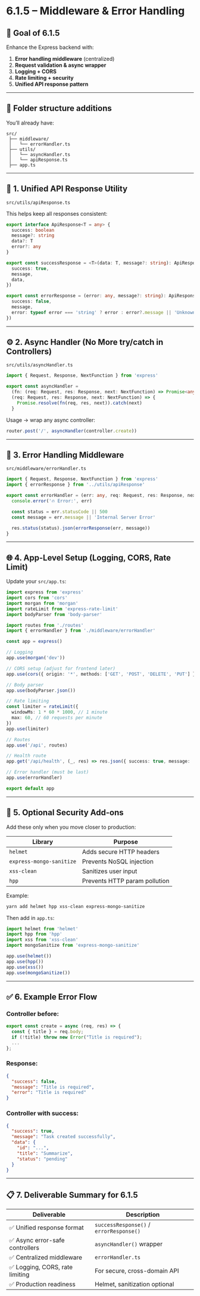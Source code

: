 # **6.1.5 – Middleware & Error Handling**

## 🧭 **Goal of 6.1.5**

Enhance the Express backend with:

1. **Error handling middleware** (centralized)
2. **Request validation & async wrapper**
3. **Logging + CORS**
4. **Rate limiting + security**
5. **Unified API response pattern**

---

## 📁 **Folder structure additions**

You’ll already have:

```
src/
 ├── middleware/
 │   └── errorHandler.ts
 ├── utils/
 │   └── asyncHandler.ts
 │   └── apiResponse.ts
 ├── app.ts
```

---

## 🧱 **1. Unified API Response Utility**

`src/utils/apiResponse.ts`

This helps keep all responses consistent:

```ts
export interface ApiResponse<T = any> {
  success: boolean
  message?: string
  data?: T
  error?: any
}

export const successResponse = <T>(data: T, message?: string): ApiResponse<T> => ({
  success: true,
  message,
  data,
})

export const errorResponse = (error: any, message?: string): ApiResponse => ({
  success: false,
  message,
  error: typeof error === 'string' ? error : error?.message || 'Unknown error',
})
```

---

## ⚙️ **2. Async Handler (No More try/catch in Controllers)**

`src/utils/asyncHandler.ts`

```ts
import { Request, Response, NextFunction } from 'express'

export const asyncHandler =
  (fn: (req: Request, res: Response, next: NextFunction) => Promise<any>) =>
  (req: Request, res: Response, next: NextFunction) => {
    Promise.resolve(fn(req, res, next)).catch(next)
  }
```

Usage → wrap any async controller:

```ts
router.post('/', asyncHandler(controller.create))
```

---

## 🧩 **3. Error Handling Middleware**

`src/middleware/errorHandler.ts`

```ts
import { Request, Response, NextFunction } from 'express'
import { errorResponse } from '../utils/apiResponse'

export const errorHandler = (err: any, req: Request, res: Response, next: NextFunction) => {
  console.error('🔥 Error:', err)

  const status = err.statusCode || 500
  const message = err.message || 'Internal Server Error'

  res.status(status).json(errorResponse(err, message))
}
```

---

## 🌐 **4. App-Level Setup (Logging, CORS, Rate Limit)**

Update your `src/app.ts`:

```ts
import express from 'express'
import cors from 'cors'
import morgan from 'morgan'
import rateLimit from 'express-rate-limit'
import bodyParser from 'body-parser'

import routes from './routes'
import { errorHandler } from './middleware/errorHandler'

const app = express()

// Logging
app.use(morgan('dev'))

// CORS setup (adjust for frontend later)
app.use(cors({ origin: '*', methods: ['GET', 'POST', 'DELETE', 'PUT'] }))

// Body parser
app.use(bodyParser.json())

// Rate limiting
const limiter = rateLimit({
  windowMs: 1 * 60 * 1000, // 1 minute
  max: 60, // 60 requests per minute
})
app.use(limiter)

// Routes
app.use('/api', routes)

// Health route
app.get('/api/health', (_, res) => res.json({ success: true, message: 'Server is running ✅' }))

// Error handler (must be last)
app.use(errorHandler)

export default app
```

---

## 🔐 **5. Optional Security Add-ons**

Add these only when you move closer to production:

| Library                  | Purpose                       |
| ------------------------ | ----------------------------- |
| `helmet`                 | Adds secure HTTP headers      |
| `express-mongo-sanitize` | Prevents NoSQL injection      |
| `xss-clean`              | Sanitizes user input          |
| `hpp`                    | Prevents HTTP param pollution |

Example:

```bash
yarn add helmet hpp xss-clean express-mongo-sanitize
```

Then add in `app.ts`:

```ts
import helmet from 'helmet'
import hpp from 'hpp'
import xss from 'xss-clean'
import mongoSanitize from 'express-mongo-sanitize'

app.use(helmet())
app.use(hpp())
app.use(xss())
app.use(mongoSanitize())
```

---

## ✅ **6. Example Error Flow**

### Controller before:

```ts
export const create = async (req, res) => {
  const { title } = req.body;
  if (!title) throw new Error("Title is required");
  ...
};
```

### Response:

```json
{
  "success": false,
  "message": "Title is required",
  "error": "Title is required"
}
```

### Controller with success:

```json
{
  "success": true,
  "message": "Task created successfully",
  "data": {
    "id": "...",
    "title": "Summarize",
    "status": "pending"
  }
}
```

---

## 📋 **7. Deliverable Summary for 6.1.5**

| Deliverable                     | Description                             |
| ------------------------------- | --------------------------------------- |
| ✅ Unified response format      | `successResponse()` / `errorResponse()` |
| ✅ Async error-safe controllers | `asyncHandler()` wrapper                |
| ✅ Centralized middleware       | `errorHandler.ts`                       |
| ✅ Logging, CORS, rate limiting | For secure, cross-domain API            |
| ✅ Production readiness         | Helmet, sanitization optional           |

